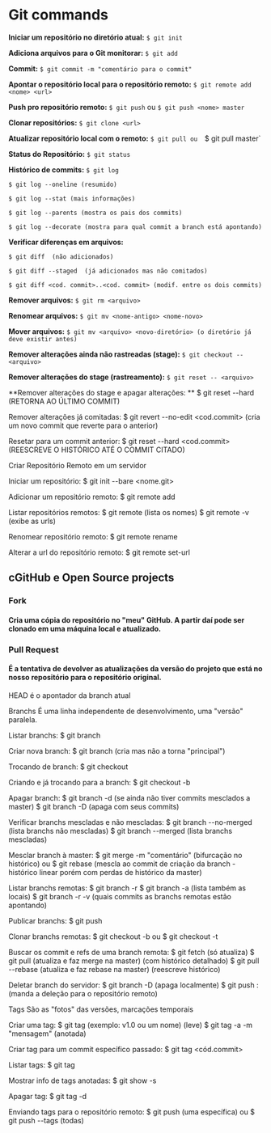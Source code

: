 # Git commands

**Iniciar um repositório no diretório atual:** 
`$ git init`

**Adiciona arquivos para o Git monitorar:**
`$ git add`

**Commit:**
`$ git commit -m "comentário para o commit"`

**Apontar o repositório local para o repositório remoto:**
`$ git remote add <nome> <url> `

**Push pro repositório remoto:**
`$ git push`
ou 
`$ git push <nome> master`

**Clonar repositórios:**
`$ git clone <url>`

**Atualizar repositório local com o remoto:**
`$ git pull
ou 
`$ git pull <nome> master`

**Status do Repositório:**
`$ git status`

**Histórico de commits:**
`$ git log `
  
`$ git log --oneline (resumido)`
  
`$ git log --stat (mais informações)` 
  
`$ git log --parents (mostra os pais dos commits)`
  
`$ git log --decorate (mostra para qual commit a branch está apontando)`

**Verificar diferenças em arquivos:**
  
`$ git diff  (não adicionados)`

`$ git diff --staged  (já adicionados mas não comitados)`

`$ git diff <cod. commit>..<cod. commit> (modif. entre os dois commits)`

**Remover arquivos:**
`$ git rm <arquivo>`

**Renomear arquivos:**
`$ git mv <nome-antigo> <nome-novo>`

**Mover arquivos:**
`$ git mv <arquivo> <novo-diretório> (o diretório já deve existir antes)`

**Remover alterações ainda não rastreadas (stage):**
`$ git checkout -- <arquivo>`

**Remover alterações do stage (rastreamento):**
`$ git reset -- <arquivo>`

**Remover alterações do stage e apagar alterações: **
$ git reset --hard (RETORNA AO ÚLTIMO COMMIT)

Remover alterações já comitadas:
$ git revert --no-edit <cod.commit> (cria um novo commit que reverte para o anterior)

Resetar para um commit anterior:
$ git reset --hard <cod.commit> 
(REESCREVE O HISTÓRICO ATÉ O COMMIT CITADO)


Criar Repositório Remoto em um servidor

Iniciar um repositório:
$ git init --bare <nome.git>

Adicionar um repositório remoto:
$ git remote add <nome> <url>

Listar repositórios remotos:
$ git remote (lista os nomes)
$ git remote -v (exibe as urls)

Renomear repositório remoto:
$ git remote rename <nome> <novo-nome>

Alterar a url do repositório remoto:
$ git remote set-url <nome> <url>


## cGitHub e Open Source projects

### Fork 
#### Cria uma cópia do repositório no "meu" GitHub. A partir daí pode ser clonado em uma máquina local e atualizado.

### Pull Request
#### É a tentativa de devolver as atualizações da versão do projeto que está no nosso repositório para o repositório original.

HEAD
é o apontador da branch atual


Branchs
É uma linha independente de desenvolvimento, uma "versão" paralela.

Listar branchs:
$ git branch

Criar nova branch:
$ git branch <nome> (cria mas não a torna "principal")

Trocando de branch:
$ git checkout <branchBus>

Criando e já trocando para a branch:
$ git checkout -b <nome>

Apagar branch:
$ git branch -d <nome> (se ainda não tiver commits mesclados a master)
$ git branch -D <nome> (apaga com seus commits)

Verificar branchs mescladas e não mescladas:
$ git branch --no-merged (lista branchs não mescladas)
$ git branch --merged (lista branchs mescladas)

Mesclar branch à master:
$ git merge <nome> -m "comentário"  (bifurcação no histórico)
ou
$ git rebase <nome> 
(mescla ao commit de criação da branch - histórico linear porém com perdas de histórico da master)

Listar branchs remotas:
$ git branch -r
$ git branch -a (lista também as locais)
$ git branch -r -v (quais commits as branchs remotas estão apontando)

Publicar branchs:
$ git push <nome-repo> <branch>

Clonar branchs remotas:
$ git checkout -b <branch> <branch-remota>
ou
$ git checkout -t <branch-remota>

Buscar os commit e refs de uma branch remota: 
$ git fetch <nome-repo>  (só atualiza)
$ git pull  (atualiza e faz merge na master) (com histórico detalhado)
$ git pull --rebase  (atualiza e faz rebase na master) (reescreve histórico)

Deletar branch do servidor:
$ git branch -D <branch> (apaga localmente)
$ git push <repo> :<branch> (manda a deleção para o repositório remoto)


Tags 
São as "fotos" das versões, marcações temporais

Criar uma tag:
$ git tag <tag> (exemplo:  v1.0 ou um nome) (leve)
$ git tag -a <tag> -m "mensagem" (anotada)

Criar tag para um commit específico passado:
$ git tag <tag> <cód.commit>

Listar tags:
$ git tag

Mostrar info de tags anotadas:
$ git show -s <tag>

Apagar tag:
$ git tag -d <tag>

Enviando tags para o repositório remoto:
$ git push <repo> <tag> (uma específica)
ou
$ git push <repo> --tags (todas)

